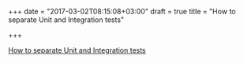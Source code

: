 +++
date = "2017-03-02T08:15:08+03:00"
draft = true
title = "How to separate Unit and Integration tests"

+++

<p><a href="http://pliutau.com/separate_unit_integration_tests">How to separate Unit and Integration tests</a></p>
